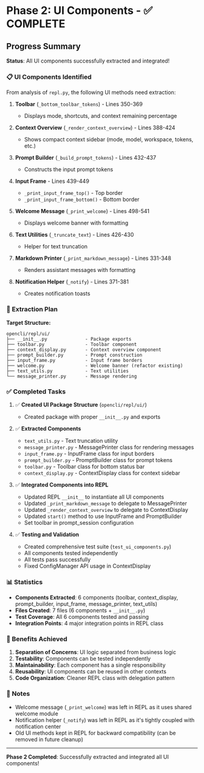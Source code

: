 # Phase 2: UI Components - ✅ COMPLETE

## Progress Summary

**Status**: All UI components successfully extracted and integrated!

### 📋 UI Components Identified

From analysis of `repl.py`, the following UI methods need extraction:

1. **Toolbar** (`_bottom_toolbar_tokens`) - Lines 350-369
   - Displays mode, shortcuts, and context remaining percentage

2. **Context Overview** (`_render_context_overview`) - Lines 388-424
   - Shows compact context sidebar (mode, model, workspace, tokens, etc.)

3. **Prompt Builder** (`_build_prompt_tokens`) - Lines 432-437
   - Constructs the input prompt tokens

4. **Input Frame** - Lines 439-449
   - `_print_input_frame_top()` - Top border
   - `_print_input_frame_bottom()` - Bottom border

5. **Welcome Message** (`_print_welcome`) - Lines 498-541
   - Displays welcome banner with formatting

6. **Text Utilities** (`_truncate_text`) - Lines 426-430
   - Helper for text truncation

7. **Markdown Printer** (`_print_markdown_message`) - Lines 331-348
   - Renders assistant messages with formatting

8. **Notification Helper** (`_notify`) - Lines 371-381
   - Creates notification toasts

### 🎯 Extraction Plan

**Target Structure:**
```
opencli/repl/ui/
├── __init__.py              - Package exports
├── toolbar.py               - Toolbar component
├── context_display.py       - Context overview component
├── prompt_builder.py        - Prompt construction
├── input_frame.py           - Input frame borders
├── welcome.py               - Welcome banner (refactor existing)
├── text_utils.py            - Text utilities
└── message_printer.py       - Message rendering
```

### ✅ Completed Tasks

1. ✅ **Created UI Package Structure** (`opencli/repl/ui/`)
   - Created package with proper `__init__.py` and exports

2. ✅ **Extracted Components**
   - `text_utils.py` - Text truncation utility
   - `message_printer.py` - MessagePrinter class for rendering messages
   - `input_frame.py` - InputFrame class for input borders
   - `prompt_builder.py` - PromptBuilder class for prompt tokens
   - `toolbar.py` - Toolbar class for bottom status bar
   - `context_display.py` - ContextDisplay class for context sidebar

3. ✅ **Integrated Components into REPL**
   - Updated REPL `__init__` to instantiate all UI components
   - Updated `_print_markdown_message` to delegate to MessagePrinter
   - Updated `_render_context_overview` to delegate to ContextDisplay
   - Updated `start()` method to use InputFrame and PromptBuilder
   - Set toolbar in prompt_session configuration

4. ✅ **Testing and Validation**
   - Created comprehensive test suite (`test_ui_components.py`)
   - All components tested independently
   - All tests pass successfully
   - Fixed ConfigManager API usage in ContextDisplay

### 📊 Statistics

- **Components Extracted**: 6 components (toolbar, context_display, prompt_builder, input_frame, message_printer, text_utils)
- **Files Created**: 7 files (6 components + `__init__.py`)
- **Test Coverage**: All 6 components tested and passing
- **Integration Points**: 4 major integration points in REPL class

### 🎯 Benefits Achieved

1. **Separation of Concerns**: UI logic separated from business logic
2. **Testability**: Components can be tested independently
3. **Maintainability**: Each component has a single responsibility
4. **Reusability**: UI components can be reused in other contexts
5. **Code Organization**: Cleaner REPL class with delegation pattern

### 📝 Notes

- Welcome message (`_print_welcome`) was left in REPL as it uses shared welcome module
- Notification helper (`_notify`) was left in REPL as it's tightly coupled with notification center
- Old UI methods kept in REPL for backward compatibility (can be removed in future cleanup)

---

**Phase 2 Completed**: Successfully extracted and integrated all UI components!
